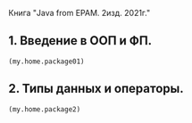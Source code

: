Книга "Java from EPAM. 2изд. 2021г."

## 1. Введение в ООП и ФП. 
`(my.home.package01)`

## 2. Типы данных и операторы.
`(my.home.package2)`



